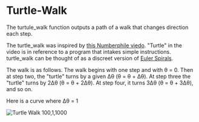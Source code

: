 # Turtle-Walk
The turtule_walk function outputs a path of a walk that changes direction each step. 

The turtle_walk was inspired by [this Numberphile viedo](https://youtu.be/kMBj2fp52tA). "Turtle" in the video is in reference to a program that intakes simple instructions. turtle_walk can be thought of as a discreet version of [Euler Spirals](https://en.wikipedia.org/wiki/Euler_spiral). 

The walk is as follows. The walk begins with one step and with &theta; = 0. Then at step two, the "turtle" turns by a given &Delta;&theta; (&theta; = &theta; + &Delta;&theta;). At step three the "turtle" turns by 2&Delta;&theta; (&theta; = &theta; + 2&Delta;&theta;). At step four, it turns 3&Delta;&theta; (&theta; = &theta; + 3&Delta;&theta;), and so on.

Here is a curve where &Delta;&theta; = 1

![Turtle Walk 100,1,1000](https://user-images.githubusercontent.com/74943315/154849113-7db4485c-fd18-4273-8bf5-1e94e8250ebe.png)
